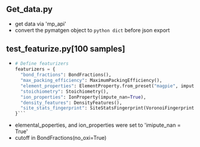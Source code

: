 # 

## Get_data.py
- get data via 'mp_api'
- convert the pymatgen object to ```python dict``` before json export

## test_featurize.py[100 samples]
- ```python
  # Define featurizers
  featurizers = {
    "bond_fractions": BondFractions(),
    "max_packing_efficiency": MaximumPackingEfficiency(),
    "element_properties": ElementProperty.from_preset("magpie", impute_nan=True),
    "stoichiometry": Stoichiometry(),
    "ion_properties": IonProperty(impute_nan=True),
    "density_features": DensityFeatures(),
    "site_stats_fingerprint": SiteStatsFingerprint(VoronoiFingerprint())
  }```

- elemental_poperties, and ion_properties were set to 'imipute_nan = True'
- cutoff in BondFractions(no_oxi=True)